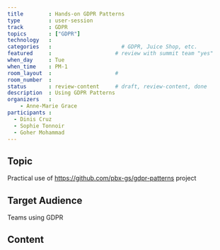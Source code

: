 ```yaml
---
title        : Hands-on GDPR Patterns
type         : user-session
track        : GDPR
topics       : ["GDPR"]
technology   :
categories   :                      # GDPR, Juice Shop, etc.
featured     :                    # review with summit team "yes"
when_day     : Tue
when_time    : PM-1
room_layout  :                    #
room_number  :
status       : review-content     # draft, review-content, done
description  : Using GDPR Patterns
organizers   :
    - Anne-Marie Grace
participants :
  - Dinis Cruz
  - Sophie Tonnoir
  - Goher Mohammad
---
```


## Topic

Practical use of https://github.com/pbx-gs/gdpr-patterns project

## Target Audience

Teams using GDPR

## Content
